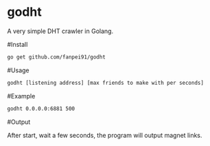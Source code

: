 # godht

A very simple DHT crawler in Golang.

#Install
```bash
go get github.com/fanpei91/godht
```

#Usage
```bash
godht [listening address] [max friends to make with per seconds]
```

#Example
```bash
godht 0.0.0.0:6881 500
```

#Output

After start, wait a few seconds, the program will output magnet links.

